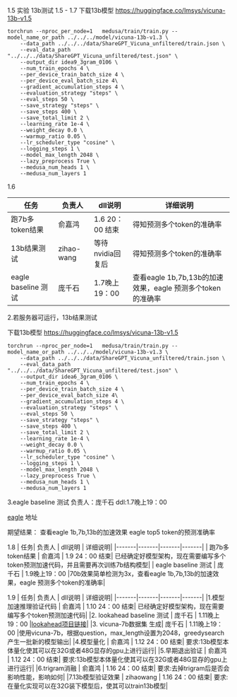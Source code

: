 1.5 实验
13b测试
1.5 - 1.7
下载13b模型
https://huggingface.co/lmsys/vicuna-13b-v1.5

```
torchrun --nproc_per_node=1   medusa/train/train.py --model_name_or_path ../../../model/vicuna-13b-v1.3 \
    --data_path ../../../data/ShareGPT_Vicuna_unfiltered/train.json \
    --eval_data_path  "../../../data/ShareGPT_Vicuna_unfiltered/test.json" \
    --output_dir idea9_3gram_0106 \
    --num_train_epochs 4 \
    --per_device_train_batch_size 4 \
    --per_device_eval_batch_size 4\
    --gradient_accumulation_steps 4 \
    --evaluation_strategy "steps" \
    --eval_steps 50 \
    --save_strategy "steps" \
    --save_steps 400 \
    --save_total_limit 2 \
    --learning_rate 1e-4 \
    --weight_decay 0.0 \
    --warmup_ratio 0.05 \
    --lr_scheduler_type "cosine" \
    --logging_steps 1 \
    --model_max_length 2048 \
    --lazy_preprocess True \
    --medusa_num_heads 1 \
    --medusa_num_layers 1
```
1.6 

| 任务| 负责人 | dll说明 | 详细说明|
|-------|-------|-------|-------|
| 跑7b多token结果 | 俞嘉鸿 | 1.6 20：00 结束| 得知预测多个token的准确率|
| 13b结果测试 | zihao-wang | 等待nvidia回复后 |得知预测多个token的准确率|
| eagle baseline 测试 | 庞千石 | 1.7晚上19：00 |查看eagle 1b,7b,13b的加速效果，eagle 预测多个token的准确率|



2.若服务器可运行，13b结果测试 

下载13b模型 
https://huggingface.co/lmsys/vicuna-13b-v1.5

```
torchrun --nproc_per_node=1   medusa/train/train.py --model_name_or_path ../../../model/vicuna-13b-v1.3 \
    --data_path ../../../data/ShareGPT_Vicuna_unfiltered/train.json \
    --eval_data_path  "../../../data/ShareGPT_Vicuna_unfiltered/test.json" \
    --output_dir idea6_3gram_0106 \
    --num_train_epochs 4 \
    --per_device_train_batch_size 4 \
    --per_device_eval_batch_size 4\
    --gradient_accumulation_steps 4 \
    --evaluation_strategy "steps" \
    --eval_steps 50 \
    --save_strategy "steps" \
    --save_steps 400 \
    --save_total_limit 2 \
    --learning_rate 1e-4 \
    --weight_decay 0.0 \
    --warmup_ratio 0.05 \
    --lr_scheduler_type "cosine" \
    --logging_steps 1 \
    --model_max_length 2048 \
    --lazy_preprocess True \
    --medusa_num_heads 1 \
    --medusa_num_layers 1
```
3.eagle baseline 测试 负责人：庞千石 ddl:1.7晚上19：00

[eagle](https://github.com/SafeAILab/EAGLE) 地址

期望结果：
查看eagle 1b,7b,13b的加速效果
eagle top5 token的预测准确率

1.8 
| 任务| 负责人 | dll说明 | 详细说明|
|-------|-------|-------|-------|
| 跑7b多token结果 | 俞嘉鸿 | 1.9 24：00 结束| 已经确定好模型架构，现在需要编写多个token预测加速代码，并且需要再次训练7b结构模型|
| eagle baseline 测试 | 庞千石 | 1.9晚上19：00 |70b效果简单检测为3x，查看eagle 1b,7b,13b的加速效果，eagle 预测多个token的准确率|

1.9
| 任务| 负责人 | dll说明 | 详细说明|
|-------|-------|-------|-------|
|1.模型加速推理验证代码 | 俞嘉鸿 | 1.10 24：00 结束| 已经确定好模型架构，现在需要编写多个token预测加速代码|
|2. lookahead baseline 测试 | 庞千石 | 1.11晚上19：00 |[lookahead项目链接](https://lmsys.org/blog/2023-11-21-lookahead-decoding/?utm_source=talkingdev.uwl.me)|
|3. vicuna-7b数据集 生成| 庞千石 | 1.11晚上19：00 |使用vicuna-7b，根据question，max_length设置为2048，greedysearch产生一批新的模型输出|
|4.模型量化 | 俞嘉鸿 | 1.12 24：00 结束| 要求:13b模型本体量化使其可以在32G或者48G显存的gpu上进行运行|
|5.早期退出验证 | 俞嘉鸿 | 1.12 24：00 结束| 要求:13b模型本体量化使其可以在32G或者48G显存的gpu上进行运行|
|6.trigram消融 | 俞嘉鸿 | 1.16 24：00 结束| 要求:去掉trigram后是否会影响性能，影响如何|
|7.13b模型验证效果 | zihaowang | 1.16 24：00 结束| 要求:在量化实现可以在32G装下模型后，使其可以train13b模型|



